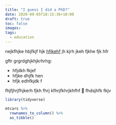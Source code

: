 ```yaml
---
title: "I guess I did a PhD?"
date: 2020-09-05T18:15:36+10:00
draft: true
toc: false
images:
tags:
  - education
---
```


nejkfhjke hbjfkjf hjk [hfjkehf](https://rensa.co) jh kjrh jkeh fjkhe fjk hfr

gftr grgrdghjkhjkrhrhg:

* hfjdkh fkjef
* hfjke dhjfk hen
* hfjk edhfkjdk f

fhjfjhrjfhjkerh fjkh fhrj kfhrjfkhrjkhfhf 🤣 fhdsjhfk fkjv

```r
library(tidyverse)

mtcars %>%
  rownames_to_column() %>%
  as_tibble()
```
